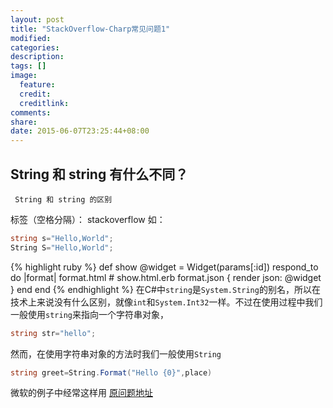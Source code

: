```yaml
---
layout: post
title: "StackOverflow-Charp常见问题1"
modified:
categories: 
description:
tags: []
image:
  feature:
  credit:
  creditlink:
comments:
share:
date: 2015-06-07T23:25:44+08:00
---
```

## String 和 string 有什么不同？
``` sharp
 String 和 string 的区别
```
标签（空格分隔）： stackoverflow
如：
```csharp
string s="Hello,World";
String S="Hello,World";
```
{% highlight ruby %}
def show
  @widget = Widget(params[:id])
  respond_to do |format|
    format.html # show.html.erb
    format.json { render json: @widget }
  end
end
{% endhighlight %}
在C#中```string```是```System.String```的别名，所以在技术上来说没有什么区别，就像```int```和```System.Int32```一样。不过在使用过程中我们一般使用```string```来指向一个字符串对象，
``` csharp
string str="hello";
```
然而，在使用字符串对象的方法时我们一般使用```String```
``` csharp
string greet=String.Format("Hello {0}",place)
```
微软的例子中经常这样用
 [原问题地址](http://stackoverflow.com/questions/7074/whats-the-difference-between-string-and-String/7077#7077) 



